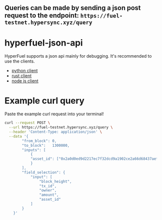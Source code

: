 ## Queries can be made by sending a json post request to the endpoint: `https://fuel-testnet.hypersync.xyz/query`

# hyperfuel-json-api

HyperFuel supports a json api mainly for debugging.  It's recommended to use the clients.
- [python client](https://github.com/enviodev/hyperfuel-client-python)
- [rust client](https://github.com/enviodev/hyperfuel-client-rust)
- [node js client](https://github.com/enviodev/hyperfuel-client-node)

# Example curl query
Paste the example curl request into your terminal!
```bash
curl --request POST \
  --url https://fuel-testnet.hypersync.xyz/query \
  --header 'Content-Type: application/json' \
  --data '{
        "from_block": 0,
        "to_block":   1300000,
        "inputs": [
            {
            "asset_id": ["0x2a0d0ed9d2217ec7f32dcd9a1902ce2a66d68437aeff84e3a3cc8bebee0d2eea"]
            }
        ],
        "field_selection": {
            "input": [
                "block_height",
                "tx_id",
                "owner",
                "amount",
                "asset_id"
            ]
        }
    }'
```
